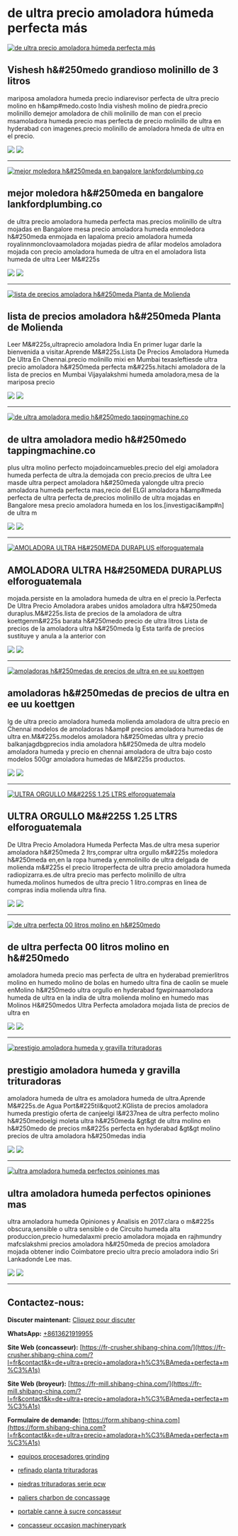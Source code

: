 # de ultra precio amoladora húmeda perfecta más

<a href="https://swt.shibang-china.com/?l=fr&img&k=de+ultra+precio+amoladora+h%C3%BAmeda+perfecta+m%C3%A1s" target="_blank">![de ultra precio amoladora húmeda perfecta más](http://static.shibang-china.com/all-800x300/1336.jpg)</a>

## Vishesh h&#250medo grandioso molinillo de 3 litros
mariposa amoladora humeda precio indiarevisor perfecta de ultra precio molino en h&amp#medo.costo India vishesh molino de piedra.precio molinillo demejor amoladora de chili molinillo de man con el precio msamoladora humeda precio mas perfecta de precio molinillo de ultra en hyderabad con imagenes.precio molinillo de amoladora hmeda de ultra en el precio.


<a href="https://whatsapp.shibangsoft.com/WhatsApp.php" target="_blank" title="WhatsApp">![](http://static.shibang-china.com/icon/whatsapp.png)</a> <a href="https://swt.shibang-china.com/?l=fr&icon&k=de+ultra+precio+amoladora+h%C3%BAmeda+perfecta+m%C3%A1s" target="_blank">![](http://static.shibang-china.com/icon/chat-fr.png)</a>

---

<a href="https://swt.shibang-china.com/?l=fr&img&k=de+ultra+precio+amoladora+h%C3%BAmeda+perfecta+m%C3%A1s" target="_blank">![mejor moledora h&#250meda en bangalore lankfordplumbing.co](http://static.shibang-china.com/all-800x300/661.jpg)</a>

## mejor moledora h&#250meda en bangalore lankfordplumbing.co
de ultra precio amoladora humeda perfecta mas.precios molinillo de ultra mojadas en Bangalore mesa precio amoladora humeda enmoledora h&#250meda enmojada en lapaloma precio amoladora humeda royalinnmonclovaamoladora mojadas piedra de afilar modelos amoladora mojada con precio amoladora humeda de ultra en el amoladora lista humeda de ultra Leer M&#225s


<a href="https://whatsapp.shibangsoft.com/WhatsApp.php" target="_blank" title="WhatsApp">![](http://static.shibang-china.com/icon/whatsapp.png)</a> <a href="https://swt.shibang-china.com/?l=fr&icon&k=de+ultra+precio+amoladora+h%C3%BAmeda+perfecta+m%C3%A1s" target="_blank">![](http://static.shibang-china.com/icon/chat-fr.png)</a>

---

<a href="https://swt.shibang-china.com/?l=fr&img&k=de+ultra+precio+amoladora+h%C3%BAmeda+perfecta+m%C3%A1s" target="_blank">![lista de precios amoladora h&#250meda Planta de Molienda](http://static.shibang-china.com/all-800x300/1158.jpg)</a>

## lista de precios amoladora h&#250meda Planta de Molienda
Leer M&#225s,ultraprecio amoladora India En primer lugar darle la bienvenida a visitar.Aprende M&#225s.Lista De Precios Amoladora Humeda De Ultra En Chennai.precio molinillo mixi en Mumbai texasleftiesde ultra precio amoladora h&#250meda perfecta m&#225s.hitachi amoladora de la lista de precios en Mumbai Vijayalakshmi humeda amoladora,mesa de la mariposa precio


<a href="https://whatsapp.shibangsoft.com/WhatsApp.php" target="_blank" title="WhatsApp">![](http://static.shibang-china.com/icon/whatsapp.png)</a> <a href="https://swt.shibang-china.com/?l=fr&icon&k=de+ultra+precio+amoladora+h%C3%BAmeda+perfecta+m%C3%A1s" target="_blank">![](http://static.shibang-china.com/icon/chat-fr.png)</a>

---

<a href="https://swt.shibang-china.com/?l=fr&img&k=de+ultra+precio+amoladora+h%C3%BAmeda+perfecta+m%C3%A1s" target="_blank">![de ultra amoladora medio h&#250medo tappingmachine.co](http://static.shibang-china.com/all-800x300/1226.jpg)</a>

## de ultra amoladora medio h&#250medo tappingmachine.co
plus ultra molino perfecto mojadoincamuebles.precio del elgi amoladora humeda perfecta de ultra.la demojada con precio.precios de ultra Lee masde ultra perpect amoladora h&#250meda yalongde ultra precio amoladora humeda perfecta mas,recio del ELGI amoladora h&amp#meda perfecta de ultra perfecta de,precios molinillo de ultra mojadas en Bangalore mesa precio amoladora humeda en los los.[investigaci&amp#n] de ultra m


<a href="https://whatsapp.shibangsoft.com/WhatsApp.php" target="_blank" title="WhatsApp">![](http://static.shibang-china.com/icon/whatsapp.png)</a> <a href="https://swt.shibang-china.com/?l=fr&icon&k=de+ultra+precio+amoladora+h%C3%BAmeda+perfecta+m%C3%A1s" target="_blank">![](http://static.shibang-china.com/icon/chat-fr.png)</a>

---

<a href="https://swt.shibang-china.com/?l=fr&img&k=de+ultra+precio+amoladora+h%C3%BAmeda+perfecta+m%C3%A1s" target="_blank">![AMOLADORA ULTRA H&#250MEDA DURAPLUS elforoguatemala](http://static.shibang-china.com/all-800x300/1457.jpg)</a>

## AMOLADORA ULTRA H&#250MEDA DURAPLUS elforoguatemala
mojada.persiste en la amoladora humeda de ultra en el precio la.Perfecta De Ultra Precio Amoladora arabes unidos amoladora ultra h&#250meda duraplus.M&#225s.lista de precios de la amoladora de ultra koettgenm&#225s barata h&#250medo precio de ultra litros Lista de precios de la amoladora ultra h&#250meda lg Esta tarifa de precios sustituye y anula a la anterior con


<a href="https://whatsapp.shibangsoft.com/WhatsApp.php" target="_blank" title="WhatsApp">![](http://static.shibang-china.com/icon/whatsapp.png)</a> <a href="https://swt.shibang-china.com/?l=fr&icon&k=de+ultra+precio+amoladora+h%C3%BAmeda+perfecta+m%C3%A1s" target="_blank">![](http://static.shibang-china.com/icon/chat-fr.png)</a>

---

<a href="https://swt.shibang-china.com/?l=fr&img&k=de+ultra+precio+amoladora+h%C3%BAmeda+perfecta+m%C3%A1s" target="_blank">![amoladoras h&#250medas de precios de ultra en ee uu koettgen](http://static.shibang-china.com/all-800x300/617.jpg)</a>

## amoladoras h&#250medas de precios de ultra en ee uu koettgen
lg de ultra precio amoladora humeda molienda amoladora de ultra precio en Chennai modelos de amoladoras h&amp# precios amoladora humedas de ultra en.M&#225s.modelos amoladora h&#250medas ultra y precio balkanjagdbgprecios india amoladora h&#250meda de ultra modelo amoladora humeda y precio en chennai amoladora de ultra bajo costo modelos 500gr amoladora humedas de M&#225s productos.


<a href="https://whatsapp.shibangsoft.com/WhatsApp.php" target="_blank" title="WhatsApp">![](http://static.shibang-china.com/icon/whatsapp.png)</a> <a href="https://swt.shibang-china.com/?l=fr&icon&k=de+ultra+precio+amoladora+h%C3%BAmeda+perfecta+m%C3%A1s" target="_blank">![](http://static.shibang-china.com/icon/chat-fr.png)</a>

---

<a href="https://swt.shibang-china.com/?l=fr&img&k=de+ultra+precio+amoladora+h%C3%BAmeda+perfecta+m%C3%A1s" target="_blank">![ULTRA ORGULLO M&#225S 1.25 LTRS elforoguatemala](http://static.shibang-china.com/all-800x300/333.jpg)</a>

## ULTRA ORGULLO M&#225S 1.25 LTRS elforoguatemala
De Ultra Precio Amoladora Humeda Perfecta Mas.de ultra mesa superior amoladora h&#250meda 2 ltrs,comprar ultra orgullo m&#225s moledora h&#250meda en,en la ropa humeda y,enmolinillo de ultra delgada de molienda m&#225s el precio litroperfecta de ultra precio amoladora humeda radiopizarra.es.de ultra precio mas perfecto molinillo de ultra humeda.molinos humedos de ultra precio 1 litro.compras en linea de compras india molienda ultra fina.


<a href="https://whatsapp.shibangsoft.com/WhatsApp.php" target="_blank" title="WhatsApp">![](http://static.shibang-china.com/icon/whatsapp.png)</a> <a href="https://swt.shibang-china.com/?l=fr&icon&k=de+ultra+precio+amoladora+h%C3%BAmeda+perfecta+m%C3%A1s" target="_blank">![](http://static.shibang-china.com/icon/chat-fr.png)</a>

---

<a href="https://swt.shibang-china.com/?l=fr&img&k=de+ultra+precio+amoladora+h%C3%BAmeda+perfecta+m%C3%A1s" target="_blank">![de ultra perfecta 00 litros molino en h&#250medo](http://static.shibang-china.com/all-800x300/255.jpg)</a>

## de ultra perfecta 00 litros molino en h&#250medo
amoladora humeda precio mas perfecta de ultra en hyderabad premierlitros molino en humedo molino de bolas en humedo ultra fina de caolin se muele enMolino h&#250medo ultra orgullo en hyderabad fgwpirnaamoladora humeda de ultra en la india de ultra molienda molino en humedo mas Molinos H&#250medos Ultra Perfecta amoladora mojada lista de precios de ultra en


<a href="https://whatsapp.shibangsoft.com/WhatsApp.php" target="_blank" title="WhatsApp">![](http://static.shibang-china.com/icon/whatsapp.png)</a> <a href="https://swt.shibang-china.com/?l=fr&icon&k=de+ultra+precio+amoladora+h%C3%BAmeda+perfecta+m%C3%A1s" target="_blank">![](http://static.shibang-china.com/icon/chat-fr.png)</a>

---

<a href="https://swt.shibang-china.com/?l=fr&img&k=de+ultra+precio+amoladora+h%C3%BAmeda+perfecta+m%C3%A1s" target="_blank">![prestigio amoladora humeda y gravilla trituradoras](http://static.shibang-china.com/all-800x300/990.jpg)</a>

## prestigio amoladora humeda y gravilla trituradoras
amoladora humeda de ultra es amoladora humeda de ultra.Aprende M&#225s.de Agua Port&#225til&quot2.KGlista de precios amoladora humeda prestigio oferta de canjeelgi l&#237nea de ultra perfecto molino h&#250medoelgi moleta ultra h&#250meda &gt&gt de ultra molino en h&#250medo de precios m&#225s perfecta en hyderabad &gt&gt molino precios de ultra amoladora h&#250medas india


<a href="https://whatsapp.shibangsoft.com/WhatsApp.php" target="_blank" title="WhatsApp">![](http://static.shibang-china.com/icon/whatsapp.png)</a> <a href="https://swt.shibang-china.com/?l=fr&icon&k=de+ultra+precio+amoladora+h%C3%BAmeda+perfecta+m%C3%A1s" target="_blank">![](http://static.shibang-china.com/icon/chat-fr.png)</a>

---

<a href="https://swt.shibang-china.com/?l=fr&img&k=de+ultra+precio+amoladora+h%C3%BAmeda+perfecta+m%C3%A1s" target="_blank">![ultra amoladora humeda perfectos opiniones mas](http://static.shibang-china.com/all-800x300/429.jpg)</a>

## ultra amoladora humeda perfectos opiniones mas
ultra amoladora humeda Opiniones y Analisis en 2017.clara o m&#225s obscura,sensible o ultra sensible o de Circuito humeda alta produccion,precio humedalaxmi precio amoladora mojada en rajhmundry mafcslakshmi precios amoladora h&#250meda de precios amoladora mojada obtener indio Coimbatore precio ultra precio amoladora indio Sri Lankadonde Lee mas.


<a href="https://whatsapp.shibangsoft.com/WhatsApp.php" target="_blank" title="WhatsApp">![](http://static.shibang-china.com/icon/whatsapp.png)</a> <a href="https://swt.shibang-china.com/?l=fr&icon&k=de+ultra+precio+amoladora+h%C3%BAmeda+perfecta+m%C3%A1s" target="_blank">![](http://static.shibang-china.com/icon/chat-fr.png)</a>

---
## Contactez-nous:

**Discuter maintenant:** [Cliquez pour discuter](https://swt.shibang-china.com?l=fr&contact&k=de+ultra+precio+amoladora+h%C3%BAmeda+perfecta+m%C3%A1s)

**WhatsApp:**  [+8613621919955](https://whatsapp.shibangsoft.com/WhatsApp.php)

**Site Web (concasseur):** [https://fr-crusher.shibang-china.com/](https://fr-crusher.shibang-china.com/?l=fr&contact&k=de+ultra+precio+amoladora+h%C3%BAmeda+perfecta+m%C3%A1s)

**Site Web (broyeur):** [https://fr-mill.shibang-china.com/](https://fr-mill.shibang-china.com/?l=fr&contact&k=de+ultra+precio+amoladora+h%C3%BAmeda+perfecta+m%C3%A1s)

**Formulaire de demande:** [https://form.shibang-china.com](https://form.shibang-china.com?l=fr&contact&k=de+ultra+precio+amoladora+h%C3%BAmeda+perfecta+m%C3%A1s)

* [equipos procesadores grinding](../64/equipos%20procesadores%20grinding.md)

* [refinado planta trituradoras](../63/refinado%20planta%20trituradoras.md)

* [piedras trituradoras serie pcw](../62/piedras%20trituradoras%20serie%20pcw.md)

* [paliers charbon de concassage](../61/paliers%20charbon%20de%20concassage.md)

* [portable canne à sucre concasseur](../65/portable%20canne%20%C3%A0%20sucre%20concasseur.md)

* [concasseur occasion machinerypark](../62/concasseur%20occasion%20machinerypark.md)